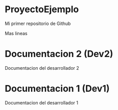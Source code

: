# ProyectoEjemplo
Mi primer repositorio de Github


Mas lineas

# Documentacion 2 (Dev2)
Documentacion del desarrollador 2  
# Documentacion 1 (Dev1)
Documentacion del desarrollador 1
